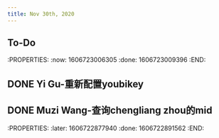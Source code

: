 ```yaml
---
title: Nov 30th, 2020
---
```


## To-Do
:PROPERTIES:
:now: 1606723006305
:done: 1606723009396
:END:
## DONE Yi Gu-重新配置youbikey
## DONE Muzi Wang-查询chengliang zhou的mid
:PROPERTIES:
:later: 1606722877940
:done: 1606722891562
:END:
##
